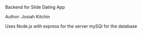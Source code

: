


Backend for Slide Dating App

Author: Josiah Kitchin 

Uses Node.js with express for the server
mySQl for the database 


